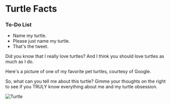 # Turtle Facts

<div class="aside">
<h3>To-Do List</h3>
<ul>
  <li>Name my turtle.</li>
  <li>Please just name my turtle.</li>
  <li>That's the tweet.</li>
</ul>
</div>

Did you know that I really love turtles? And I think you should love turtles as much as I do.

Here's a picture of one of my favorite pet turtles, courtesy of Google. 

So, what can you tell me about this turtle? Gimme your thoughts on the right to see if you TRULY know everything about
me and my turtle obsession.

![Turtle](https://upload.wikimedia.org/wikipedia/commons/3/34/Florida_Box_Turtle_Digon3.jpg)